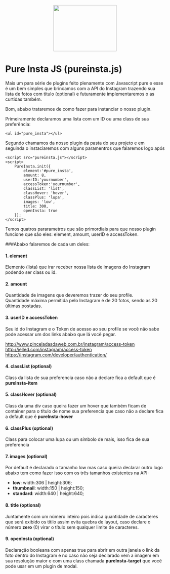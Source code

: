 <p align="center">
  <a href="https://romulobrasil.com" target="_blank" title="Acessar o site Rômulo Brasil">
  <img width="200" height="146" src="https://romulobrasil.com/img/logo.png"/>
  </a>
</p>


Pure Insta JS (pureinsta.js)
==========

Mais um para série de plugins feito plenamente com Javascript pure e esse é um bem simples que brincamos com a API do Instagram trazendo sua lista de fotos com titulo (optional) e futuramente implementaremos o as curtidas também.

Bom, abaixo trataremos de como fazer para instanciar o nosso plugin. 

Primeiramente declaramos uma lista com um ID ou uma class de sua preferência:

```
<ul id="pure_insta"></ul>
```

Segundo chamamos da nosso plugin da pasta do seu projeto e em seguinda o instaciaremos com alguns paramentros que falaremos logo após 

```    
<script src="pureinsta.js"></script>
<script>
    PureInsta.init({
        element:'#pure_insta',
        amount: 8,
        userID:'yournumber',
        accessToken:'yournumber',
        classList: 'list',
        classHover: 'hover',
        classPlus: 'lupa',
        images: 'low',
        title: 300,
        openInsta: true
    });
</script>
```

Temos quatros pararametros que são primordiais para que nosso plugin funcione que são eles: element, amount, userID e accessToken.

###Abaixo falaremos de cada um deles:

#### 1. element
Elemento (lista) que irar receber nossa lista de imagens do Instagram podendo ser class ou id. 

#### 2. amount
Quantidade de imagens que deveremos trazer do seu profile. <br>
Quantidade máxima permitida pelo Instagram é de 20 fotos, sendo as 20 últimas postadas. 

#### 3. userID e accessToken
Seu id do Instagram e o Token de acesso ao seu profile se você não sabe pode acessar um dos links abaixo que lá você pegar. 

<a href="http://www.pinceladasdaweb.com.br/instagram/access-token/">http://www.pinceladasdaweb.com.br/instagram/access-token</a><br>
<a href="http://jelled.com/instagram/access-token">http://jelled.com/instagram/access-token</a> <br>
<a href="https://instagram.com/developer/authentication/">https://instagram.com/developer/authentication/</a>

#### 4. classList (optional)
Class da lista de sua preferencia caso não a declare fica a default que é **pureInsta-item**

#### 5. classHover (optional)
Class da uma div caso queira fazer um hover que também ficam de container para o título de nome sua preferencia que caso não a declare fica a default que é **pureInsta-hover**

#### 6. classPlus (optional)
Class para colocar uma lupa ou um símbolo de mais, isso fica de sua preferencia

#### 7. images (optional)
Por default é declarado o tamanho low mas caso queira declarar outro logo abaixo tem como fazer isso com os três tamanhos existentes na API:
 - **low**: width:306 | height:306;
 - **thumbnail**: width:150 | height:150;
 - **standard**: width:640 | height:640;

#### 8. title (optional)
Juntamente com um número inteiro pois indica quantidade de caracteres que será exibido os títilo assim evita quebra de layout, caso declare o número **zero** (0) virar o título sem qualquer limite de caracteres. 

#### 9. openInsta (optional)
Declaração booleana com apenas true para abrir em outra janela o link da foto dentro do Instagram e no caso não seja declarado vem a imagem em sua resolução maior e com uma class chamada **pureInsta-target** que você pode usar em um plugin de modal.
